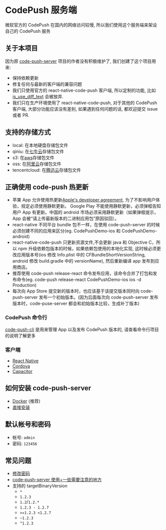 # CodePush 服务端

微软官方的 CodePush 在国内的网络访问较慢, 所以我们使用这个服务端来架设自己的 CodePush 服务

## 关于本项目

因为原 [code-push-server](https://github.com/lisong/code-push-server) 项目的作者没有积极维护了, 我们创建了这个项目用来:

-   保持依赖更新
-   修复任何与最新的客户端的兼容问题
-   我们只使用官方的 react-native-code-push 客户端, 所以定制的功能, 比如 [is_use_diff_text](https://github.com/lisong/code-push-server#advance-feature) 会被放弃.
-   我们只在生产环境使用了 react-native-code-push, 对于其他的 CodePush 客户端, 大部分功能应该没有差别, 如果遇到任何问题的话, 都欢迎提交 issue 或者 PR.

## 支持的存储方式

-   local: 在本地硬盘存储包文件
-   qiniu: 在[七牛云](http://www.qiniu.com/)存储包文件
-   s3: 在[aws](https://aws.amazon.com/)存储包文件
-   oss: 在[阿里云](https://www.aliyun.com/product/oss)存储包文件
-   tencentcloud: 在[腾迅云](https://cloud.tencent.com/product/cos)存储包文件

## 正确使用 code-push 热更新

-   苹果 App 允许使用热更新[Apple's developer agreement](https://developer.apple.com/programs/ios/information/iOS_Program_Information_4_3_15.pdf), 为了不影响用户体验，规定必须使用静默更新。 Google Play 不能使用静默更新，必须弹框告知用户 App 有更新。中国的 android 市场必须采用静默更新（如果弹框提示，App 会被“请上传最新版本的二进制应用包”原因驳回）。
-   react-native 不同平台 bundle 包不一样，在使用 code-push-server 的时候必须创建不同的应用来区分(eg. CodePushDemo-ios 和 CodePushDemo-android)
-   react-native-code-push 只更新资源文件,不会更新 java 和 Objective C，所以 npm 升级依赖包版本的时候，如果依赖包使用的本地化实现, 这时候必须更改应用版本号(ios 修改 Info.plist 中的 CFBundleShortVersionString, android 修改 build.gradle 中的 versionName), 然后重新编译 app 发布到应用商店。
-   推荐使用 code-push release-react 命令发布应用，该命令合并了打包和发布命令(eg. code-push release-react CodePushDemo-ios ios -d Production)
-   每次向 App Store 提交新的版本时，也应该基于该提交版本同时向 code-push-server 发布一个初始版本。(因为后面每次向 code-push-server 发布版本时，code-puse-server 都会和初始版本比较，生成补丁版本)

### CodePush 命令行

[code-push-cli](https://github.com/shm-open/code-push-cli) 是用来管理 App 以及发布 CodePush 版本的, 请查看命令行项目的说明了解更多

### 客户端

-   [React Native](https://github.com/Microsoft/react-native-code-push)
-   [Cordova](https://github.com/microsoft/cordova-plugin-code-push)
-   [Capacitor](https://github.com/mapiacompany/capacitor-codepush)

## 如何安装 code-push-server

-   [Docker](./docs/install-server-by-docker.md) (推荐)
-   [直接安装](./docs/install-server.md)

## 默认帐号和密码

-   帐号: `admin`
-   密码: `123456`

## 常见问题

-   [修改密码](https://github.com/lisong/code-push-server/issues/43)
-   [code-push-server 使用+一些需要注意的地方](https://github.com/lisong/code-push-server/issues/135)
-   支持的 targetBinaryVersion
    -   `*`
    -   `1.2.3`
    -   `1.2`/`1.2.*`
    -   `1.2.3 - 1.2.7`
    -   `>=1.2.3 <1.2.7`
    -   `~1.2.3`
    -   `^1.2.3`
